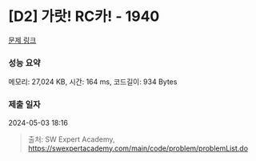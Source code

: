 # [D2] 가랏! RC카! - 1940 

[문제 링크](https://swexpertacademy.com/main/code/problem/problemDetail.do?contestProbId=AV5PjMgaALgDFAUq) 

### 성능 요약

메모리: 27,024 KB, 시간: 164 ms, 코드길이: 934 Bytes

### 제출 일자

2024-05-03 18:16



> 출처: SW Expert Academy, https://swexpertacademy.com/main/code/problem/problemList.do